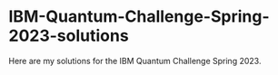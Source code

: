 # IBM-Quantum-Challenge-Spring-2023-solutions
Here are my solutions for the IBM Quantum Challenge Spring 2023.
